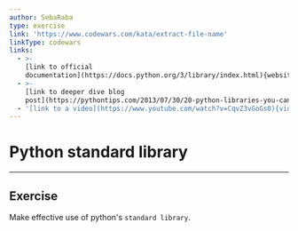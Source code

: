 ```yaml
---
author: SebaRaba
type: exercise
link: 'https://www.codewars.com/kata/extract-file-name'
linkType: codewars
links:
  - >-
    [link to official
    documentation](https://docs.python.org/3/library/index.html){website}
  - >-
    [link to deeper dive blog
    post](https://pythontips.com/2013/07/30/20-python-libraries-you-cant-live-without/){website}
  - '[link to a video](https://www.youtube.com/watch?v=CqvZ3vGoGs0){video}'
---
```


# Python standard library


---

## Exercise

Make effective use of python's `standard library`.
 
